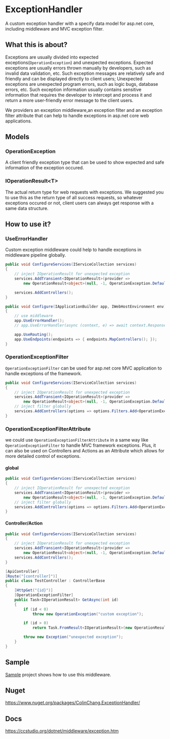 # ExceptionHandler
A custom exception handler with a specify data model for asp.net core, including middleware and MVC exception filter.

## What this is about? 
Exceptions are usually divided into expected exceptions(`OperationException`) and unexpected exceptions. Expected exceptions are usually errors thrown manually by developers, such as invalid data validation, etc. Such exception messages are relatively safe and friendly and can be displayed directly to client users; Unexpected exceptions are unexpected program errors, such as logic bugs, database errors, etc. Such exception information usually contains sensitive information that requires the developer to intercept and process it and return a more user-friendly error message to the client users.

We providers an exception middleware,an exception filter and an exception filter attribute that can help to handle exceptions in asp.net core web applications.

## Models
### OperationException
A client friendly exception type that can be used to show expected and safe information of the exception occured.

### IOperationResult&lt;T&gt;
The actual return type for web requests with exceptions. We suggested you to use this as the return type of all success requests, so whatever exceptions occured or not, client users can always get response with a same data structure. 

## How to use it?
### UseErrorHandler
Custom exception middleware could help to handle exceptions in middleware pipeline globally.

```csharp
public void ConfigureServices(IServiceCollection services)
{
    // inject IOperationResult for unexpected exception
    services.AddTransient<IOperationResult>(provider =>
        new OperationResult<object>(null, -1, OperationException.DefaultMessage));

    services.AddControllers();
}

public void Configure(IApplicationBuilder app, IWebHostEnvironment env)
{
    // use middleware
    app.UseErrorHandler();
    // app.UseErrorHandler(async (context, e) => await context.Response.WriteAsync("unexpected exception"));

    app.UseRouting();
    app.UseEndpoints(endpoints => { endpoints.MapControllers(); });
}
```

### OperationExceptionFilter
`OperationExceptionFilter` can be used for asp.net core MVC application to handle exceptions of the framework.
```csharp
public void ConfigureServices(IServiceCollection services)
{
    // inject IOperationResult for unexpected exception
    services.AddTransient<IOperationResult>(provider =>
        new OperationResult<object>(null, -1, OperationException.DefaultMessage));
    // inject filter globally  
    services.AddControllers(options => options.Filters.Add<OperationExceptionFilter>());
}
```

### OperationExceptionFilterAttribute
we could use `OperationExceptionFilterAttribute` in a same way like `OperationExceptionFilter` to handle MVC framework exceptions. Plus, it can also be used on Controllers and Actions as an Attribute which allows for more detailed control of exceptions.
#### global
```csharp
public void ConfigureServices(IServiceCollection services)
{
    // inject IOperationResult for unexpected exception
    services.AddTransient<IOperationResult>(provider =>
        new OperationResult<object>(null, -1, OperationException.DefaultMessage));
    // inject filter globally  
    services.AddControllers(options => options.Filters.Add<OperationExceptionFilterAttribute>());
}
```
#### Controller/Action
```csharp
public void ConfigureServices(IServiceCollection services)
{
    // inject IOperationResult for unexpected exception
    services.AddTransient<IOperationResult>(provider =>
        new OperationResult<object>(null, -1, OperationException.DefaultMessage));
    services.AddControllers();
}

[ApiController]
[Route("[controller]")]
public class TestController : ControllerBase
{
    [HttpGet("{id}")]
    [OperationExceptionFilter]
    public Task<IOperationResult> GetAsync(int id)
    {
        if (id < 0)
            throw new OperationException("custom exception");

        if (id > 0)
            return Task.FromResult<IOperationResult>(new OperationResult<string>("success"));

        throw new Exception("unexpected exception");
    }
}
``` 

## Sample
[Sample](https://github.com/colin-chang/ExceptionHandler/tree/master/ColinChang.ExceptionHandler.Sameple) project shows how to use this middleware.

## Nuget
https://www.nuget.org/packages/ColinChang.ExceptionHandler/

## Docs
https://ccstudio.org/dotnet/middleware/exception.htm